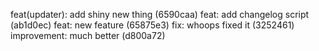 feat(updater): add shiny new thing (6590caa)
feat: add changelog script (ab1d0ec)
feat: new feature (65875e3)
fix: whoops fixed it (3252461)
improvement: much better (d800a72)
